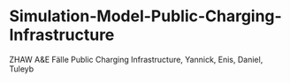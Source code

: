 # Simulation-Model-Public-Charging-Infrastructure
ZHAW A&amp;E Fälle Public Charging Infrastructure, Yannick, Enis, Daniel, Tuleyb
